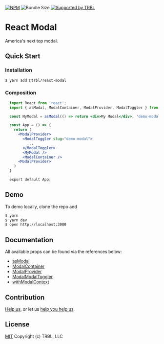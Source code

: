 [![NPM](https://img.shields.io/npm/v/@trbl/react-modal)](https://www.npmjs.com/@trbl/react-modal)
![Bundle Size](https://img.shields.io/bundlephobia/minzip/@trbl/react-modal?label=zipped)
[![Supported by TRBL](https://img.shields.io/badge/supported_by-TRBL-black)](https://github.com/trouble)

# React Modal

America's next top modal.

## Quick Start

### Installation

```bash
$ yarn add @trbl/react-modal
```

### Composition

```jsx
  import React from 'react';
  import { asModal, ModalContainer, ModalProvider, ModalToggler } from '@trbl/react-modal';

  const MyModal = asModal(() => return <div>My Modal</div>, 'demo-modal');

  const App = () => {
    return (
      <ModalProvider>
        <ModalToggler slug="demo-modal">
          ...
        </ModalToggler>
        <MyModal />
        <ModalContainer />
      <ModalProvider>
    )
  }

  export default App;
```

## Demo

To demo locally, clone the repo and

```bash
$ yarn
$ yarn dev
$ open http://localhost:3000
```

## Documentation

All available props can be found via the references below:

  - [asModal](./src/asModal/README.md)
  - [ModalContainer](./src/ModalContainer/README.md)
  - [ModalProvider](./src/ModalProvider/README.md)
  - [ModalModalToggler](./src/ModalToggler/README.md)
  - [withModalContext](./src/withModalContext/README.md)

## Contribution

[Help us,](https://github.com/trouble/.github/blob/master/CONTRIBUTING.md) or let us [help you help us](https://github.com/trouble/.github/blob/master/SUPPORT.md).

## License

[MIT](https://github.com/trouble/react-modal/blob/master/LICENSE) Copyright (c) TRBL, LLC
